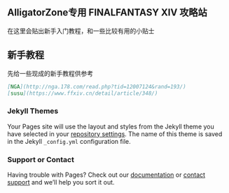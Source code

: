 ## AlligatorZone专用 FINALFANTASY XIV 攻略站
在这里会贴出新手入门教程，和一些比较有用的小贴士
## 新手教程
先给一些现成的新手教程供参考
```markdown
[NGA](http://nga.178.com/read.php?tid=12007124&rand=193/)  
[susu](https://www.ffxiv.cn/detail/article/348/)
```


### Jekyll Themes

Your Pages site will use the layout and styles from the Jekyll theme you have selected in your [repository settings](https://github.com/Azsliver/AzFFXIV/settings). The name of this theme is saved in the Jekyll `_config.yml` configuration file.

### Support or Contact

Having trouble with Pages? Check out our [documentation](https://help.github.com/categories/github-pages-basics/) or [contact support](https://github.com/contact) and we’ll help you sort it out.
